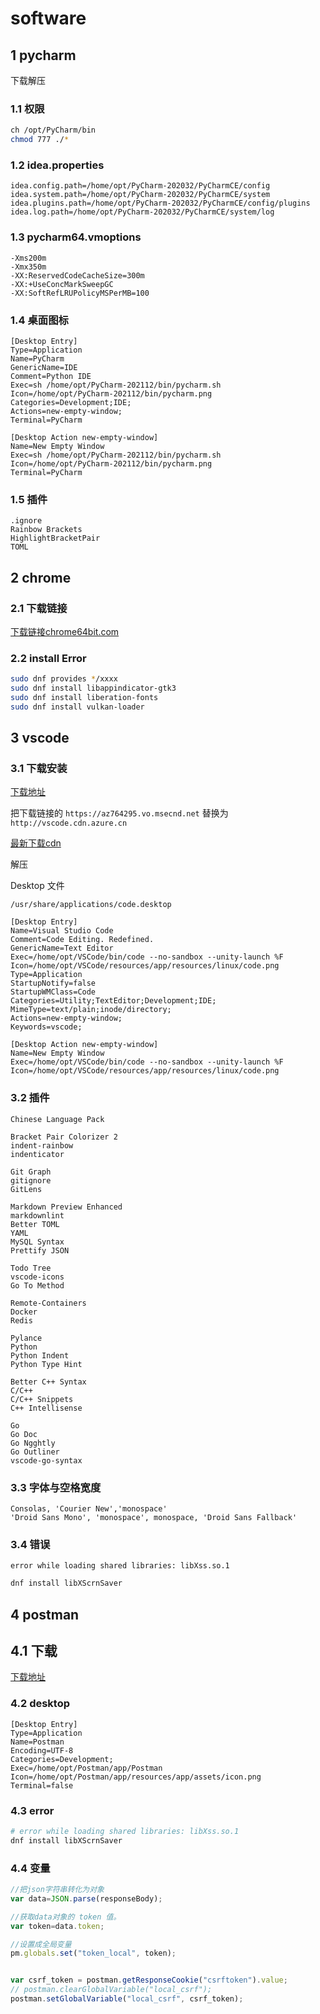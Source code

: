 # software

## 1 pycharm

下载解压

### 1.1 权限

```bash
ch /opt/PyCharm/bin
chmod 777 ./*
```

### 1.2 idea.properties

```text
idea.config.path=/home/opt/PyCharm-202032/PyCharmCE/config
idea.system.path=/home/opt/PyCharm-202032/PyCharmCE/system
idea.plugins.path=/home/opt/PyCharm-202032/PyCharmCE/config/plugins
idea.log.path=/home/opt/PyCharm-202032/PyCharmCE/system/log
```

### 1.3 pycharm64.vmoptions

```text
-Xms200m
-Xmx350m
-XX:ReservedCodeCacheSize=300m
-XX:+UseConcMarkSweepGC
-XX:SoftRefLRUPolicyMSPerMB=100
```

### 1.4 桌面图标

```text
[Desktop Entry]
Type=Application
Name=PyCharm
GenericName=IDE
Comment=Python IDE
Exec=sh /home/opt/PyCharm-202112/bin/pycharm.sh
Icon=/home/opt/PyCharm-202112/bin/pycharm.png
Categories=Development;IDE;
Actions=new-empty-window;
Terminal=PyCharm

[Desktop Action new-empty-window]
Name=New Empty Window
Exec=sh /home/opt/PyCharm-202112/bin/pycharm.sh
Icon=/home/opt/PyCharm-202112/bin/pycharm.png
Terminal=PyCharm
```

### 1.5 插件

```text
.ignore
Rainbow Brackets
HighlightBracketPair
TOML
```

## 2 chrome

### 2.1 下载链接

[下载链接chrome64bit.com](https://www.chrome64bit.com/index.php/google-chrome-64-bit-for-linux)

### 2.2 install Error

```bash
sudo dnf provides */xxxx
sudo dnf install libappindicator-gtk3
sudo dnf install liberation-fonts
sudo dnf install vulkan-loader
```

## 3 vscode

### 3.1 下载安装

[下载地址](https://code.visualstudio.com/Download)

把下载链接的 `https://az764295.vo.msecnd.net` 替换为 `http://vscode.cdn.azure.cn`

[最新下载cdn](http://vscode.cdn.azure.cn/stable/c13f1abb110fc756f9b3a6f16670df9cd9d4cf63/code-stable-x64-1634175776.tar.gz)

解压

Desktop 文件

`/usr/share/applications/code.desktop`

```text
[Desktop Entry]
Name=Visual Studio Code
Comment=Code Editing. Redefined.
GenericName=Text Editor
Exec=/home/opt/VSCode/bin/code --no-sandbox --unity-launch %F
Icon=/home/opt/VSCode/resources/app/resources/linux/code.png
Type=Application
StartupNotify=false
StartupWMClass=Code
Categories=Utility;TextEditor;Development;IDE;
MimeType=text/plain;inode/directory;
Actions=new-empty-window;
Keywords=vscode;

[Desktop Action new-empty-window]
Name=New Empty Window
Exec=/home/opt/VSCode/bin/code --no-sandbox --unity-launch %F
Icon=/home/opt/VSCode/resources/app/resources/linux/code.png
```

### 3.2 插件

```text
Chinese Language Pack

Bracket Pair Colorizer 2
indent-rainbow
indenticator

Git Graph
gitignore
GitLens

Markdown Preview Enhanced
markdownlint
Better TOML
YAML
MySQL Syntax
Prettify JSON

Todo Tree
vscode-icons
Go To Method

Remote-Containers
Docker
Redis

Pylance
Python
Python Indent
Python Type Hint

Better C++ Syntax
C/C++
C/C++ Snippets
C++ Intellisense

Go
Go Doc
Go Ngghtly
Go Outliner
vscode-go-syntax
```

### 3.3 字体与空格宽度

```text
Consolas, 'Courier New','monospace'
'Droid Sans Mono', 'monospace', monospace, 'Droid Sans Fallback'
```

### 3.4 错误

```text
error while loading shared libraries: libXss.so.1
```

```bash
dnf install libXScrnSaver
```

## 4 postman

## 4.1 下载

[下载地址](https://www.postman.com/downloads/)

### 4.2 desktop

```text
[Desktop Entry]
Type=Application
Name=Postman
Encoding=UTF-8
Categories=Development;
Exec=/home/opt/Postman/app/Postman
Icon=/home/opt/Postman/app/resources/app/assets/icon.png
Terminal=false
```

### 4.3 error

```bash
# error while loading shared libraries: libXss.so.1
dnf install libXScrnSaver
```

### 4.4 变量

```javascript
//把json字符串转化为对象
var data=JSON.parse(responseBody);

//获取data对象的 token 值。
var token=data.token;

//设置成全局变量
pm.globals.set("token_local", token);


var csrf_token = postman.getResponseCookie("csrftoken").value;
// postman.clearGlobalVariable("local_csrf");
postman.setGlobalVariable("local_csrf", csrf_token);
```
